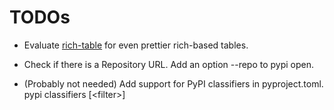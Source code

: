 # TODOs

- Evaluate [rich-table](https://github.com/snejus/rich-tables) for even
  prettier rich-based tables.

- Check if there is a Repository URL. Add an option --repo to pypi open.

- (Probably not needed) Add support for PyPI classifiers in pyproject.toml.
  pypi classifiers [\<filter>]
